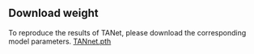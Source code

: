 
## Download weight

To reproduce the results of TANet, please download the corresponding model parameters.
[TANnet.pth](<https://drive.google.com/file/d/1xnDZplFmP59ieNu-cqh2kPliLTCKOnWA/view?usp=sharing>)
